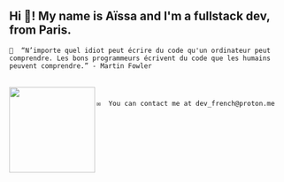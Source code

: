 <h2 align="left">Hi 👋! My name is Aïssa and I'm a fullstack dev, from Paris.</h2>

```
🧠  “N’importe quel idiot peut écrire du code qu'un ordinateur peut comprendre. Les bons programmeurs écrivent du code que les humains peuvent comprendre.” - Martin Fowler
```

<br clear="both">

<img align="left" height="155" src="https://www.icegif.com/wp-content/uploads/2022/04/icegif-1217.gif"  />

###

```
✉️  You can contact me at dev_french@proton.me
```
